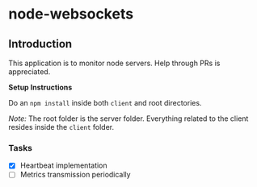 # node-websockets

## Introduction

This application is to monitor node servers. Help through PRs is appreciated.

**Setup Instructions**

Do an `npm install` inside both `client` and root directories.

_Note:_ The root folder is the server folder. Everything related to the client resides inside the `client` folder.

### Tasks

- [x] Heartbeat implementation
- [ ] Metrics transmission periodically